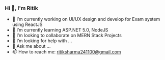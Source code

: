 ### Hi 👋, I'm Ritik

<!--
**Ritik2411/Ritik2411** is a ✨ _special_ ✨ repository because its `README.md` (this file) appears on your GitHub profile.

Here are some ideas to get you started: 
-->

- 🔭 I’m currently working on UI/UX design and develop for Exam system using ReactJS
- 🌱 I’m currently learning ASP.NET 5.0, NodeJS
- 👯 I’m looking to collaborate on MERN Stack Projects
- 🤔 I’m looking for help with ...
- 💬 Ask me about ...
- 📫 How to reach me: ritiksharma241100@gmail.com
